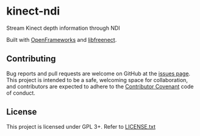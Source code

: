 # kinect-ndi

Stream Kinect depth information through NDI

Built with [OpenFrameworks](https://openframeworks.cc/) and
[libfreenect](https://openkinect.org/wiki/Main_Page).

## Contributing

Bug reports and pull requests are welcome on GitHub at the [issues
page](https://github.com/munshkr/kinect-ndi). This project is intended to be a
safe, welcoming space for collaboration, and contributors are expected to
adhere to the [Contributor Covenant](http://contributor-covenant.org) code of
conduct.


## License

This project is licensed under GPL 3+. Refer to [LICENSE.txt](LICENSE.txt)
